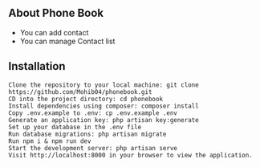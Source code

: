 
## About Phone Book

- You can add contact
- You can manage Contact list

## Installation

    Clone the repository to your local machine: git clone https://github.com/Mohib04/phonebook.git
    CD into the project directory: cd phonebook
    Install dependencies using composer: composer install
    Copy .env.example to .env: cp .env.example .env
    Generate an application key: php artisan key:generate
    Set up your database in the .env file
    Run database migrations: php artisan migrate
    Run npm i & npm run dev
    Start the development server: php artisan serve
    Visit http://localhost:8000 in your browser to view the application.
